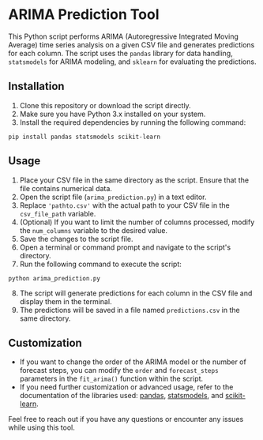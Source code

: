 # ARIMA Prediction Tool

This Python script performs ARIMA (Autoregressive Integrated Moving Average) time series analysis on a given CSV file and generates predictions for each column. The script uses the `pandas` library for data handling, `statsmodels` for ARIMA modeling, and `sklearn` for evaluating the predictions.

## Installation

1. Clone this repository or download the script directly.
2. Make sure you have Python 3.x installed on your system.
3. Install the required dependencies by running the following command:
   
``````
pip install pandas statsmodels scikit-learn
``````

## Usage

1. Place your CSV file in the same directory as the script. Ensure that the file contains numerical data.
2. Open the script file (`arima_prediction.py`) in a text editor.
3. Replace `'pathto.csv'` with the actual path to your CSV file in the `csv_file_path` variable.
4. (Optional) If you want to limit the number of columns processed, modify the `num_columns` variable to the desired value.
5. Save the changes to the script file.
6. Open a terminal or command prompt and navigate to the script's directory.
7. Run the following command to execute the script:

``````
python arima_prediction.py
``````
8. The script will generate predictions for each column in the CSV file and display them in the terminal.
9. The predictions will be saved in a file named `predictions.csv` in the same directory.

## Customization

- If you want to change the order of the ARIMA model or the number of forecast steps, you can modify the `order` and `forecast_steps` parameters in the `fit_arima()` function within the script.
- If you need further customization or advanced usage, refer to the documentation of the libraries used: [pandas](https://pandas.pydata.org/), [statsmodels](https://www.statsmodels.org/), and [scikit-learn](https://scikit-learn.org/stable/).

Feel free to reach out if you have any questions or encounter any issues while using this tool.
